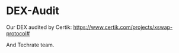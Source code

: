 # DEX-Audit

Our DEX audited by Certik: https://www.certik.com/projects/xswap-protocol#

And Techrate team.

